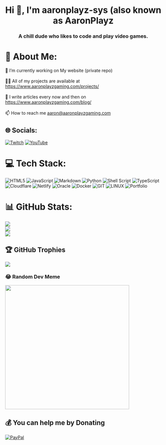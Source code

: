 <h1 align="center">Hi 👋, I'm aaronplayz-sys (also known as AaronPlayz</h1>
<h3 align="center">A chill dude who likes to code and play video games.</h3>

# 💫 About Me:
🔭 I’m currently working on My website (private repo)<br><br>👨‍💻 All of my projects are available at https://www.aaronplayzgaming.com/projects/<br><br>📝 I write articles every now and then on https://www.aaronplayzgaming.com/blog/<br><br>📫 How to reach me aaron@aaronplayzgaming.com<br>


## 🌐 Socials:
[![Twitch](https://img.shields.io/badge/Twitch-%239146FF.svg?logo=Twitch&logoColor=white)](https://twitch.tv/aaronplays) [![YouTube](https://img.shields.io/badge/YouTube-%23FF0000.svg?logo=YouTube&logoColor=white)](https://youtube.com/@UCFigmLlu9KqLNs18jTu6Kfg) 

# 💻 Tech Stack:
![HTML5](https://img.shields.io/badge/html5-%23E34F26.svg?style=for-the-badge&logo=html5&logoColor=white) ![JavaScript](https://img.shields.io/badge/javascript-%23323330.svg?style=for-the-badge&logo=javascript&logoColor=%23F7DF1E) ![Markdown](https://img.shields.io/badge/markdown-%23000000.svg?style=for-the-badge&logo=markdown&logoColor=white) ![Python](https://img.shields.io/badge/python-3670A0?style=for-the-badge&logo=python&logoColor=ffdd54) ![Shell Script](https://img.shields.io/badge/shell_script-%23121011.svg?style=for-the-badge&logo=gnu-bash&logoColor=white) ![TypeScript](https://img.shields.io/badge/typescript-%23007ACC.svg?style=for-the-badge&logo=typescript&logoColor=white) ![Cloudflare](https://img.shields.io/badge/Cloudflare-F38020?style=for-the-badge&logo=Cloudflare&logoColor=white) ![Netlify](https://img.shields.io/badge/netlify-%23000000.svg?style=for-the-badge&logo=netlify&logoColor=#00C7B7) ![Oracle](https://img.shields.io/badge/Oracle-F80000?style=for-the-badge&logo=oracle&logoColor=white) ![Docker](https://img.shields.io/badge/docker-%230db7ed.svg?style=for-the-badge&logo=docker&logoColor=white) ![GIT](https://img.shields.io/badge/Git-fc6d26?style=for-the-badge&logo=git&logoColor=white) ![LINUX](https://img.shields.io/badge/Linux-FCC624?style=for-the-badge&logo=linux&logoColor=black) ![Portfolio](https://img.shields.io/badge/Portfolio-%23000000.svg?style=for-the-badge&logo=firefox&logoColor=#FF7139)
# 📊 GitHub Stats:
![](https://github-readme-stats.vercel.app/api?username=aaronplayz-sys&theme=dark&hide_border=false&include_all_commits=true&count_private=true)<br/>
![](https://github-readme-streak-stats.herokuapp.com/?user=aaronplayz-sys&theme=dark&hide_border=false)<br/>
![](https://github-readme-stats.vercel.app/api/top-langs/?username=aaronplayz-sys&theme=dark&hide_border=false&include_all_commits=true&count_private=true&layout=compact)

## 🏆 GitHub Trophies
![](https://github-profile-trophy.vercel.app/?username=aaronplayz-sys&theme=algolia&no-frame=false&no-bg=false&margin-w=4)

### 😂 Random Dev Meme
<img src='https://randommeme-five.vercel.app/' style="height: 400px;"/>

## 💰 You can help me by Donating
[![PayPal](https://img.shields.io/badge/PayPal-00457C?style=for-the-badge&logo=paypal&logoColor=white)](https://paypal.me/AaronPlayzGaming) 

<!-- Proudly created with GPRM ( https://gprm.itsvg.in ) -->
